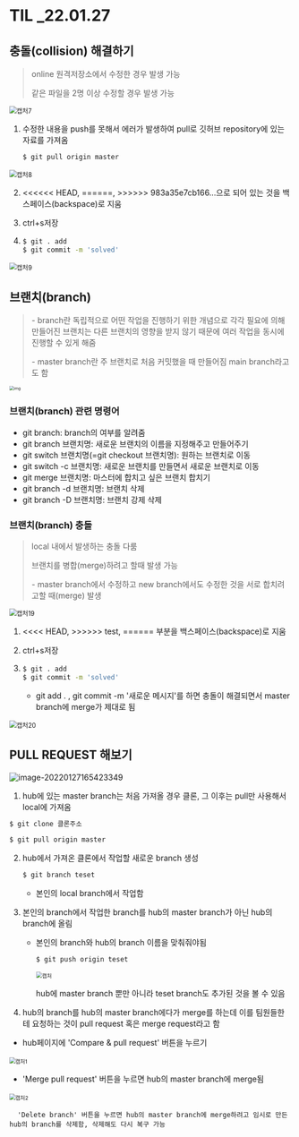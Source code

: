 



# TIL _22.01.27

## 충돌(collision) 해결하기

> online 원격저장소에서 수정한 경우 발생 가능
>
> 같은 파일을 2명 이상 수정할 경우 발생 가능

<img src="til_22.01.27.assets/캡처7-16432656001242.PNG" alt="캡처7" style="zoom:80%;" />  

1. 수정한 내용을 push를 못해서 에러가 발생하여 pull로 깃허브 repository에 있는 자료를 가져옴

   ```bash
   $ git pull origin master
   ```

​        <img src="til_22.01.27.assets/캡처8-16432655633441.PNG" alt="캡처8" style="zoom:80%;" />

2. <<<<<< HEAD, ======, >>>>>> 983a35e7cb166...으로 되어 있는 것을 백스페이스(backspace)로 지움

3. ctrl+s저장

4. ```bash
   $ git . add
   $ git commit -m 'solved' 
   ```

​	    <img src="til_22.01.27.assets/캡처9-16432659908154.PNG" alt="캡처9" style="zoom:80%;" /> 



## 브랜치(branch)

> \-   branch란 독립적으로 어떤 작업을 진행하기 위한 개념으로 각각 필요에 의해 만들어진 브랜치는 다른 브랜치의 영향을 받지 않기 때문에 여러 작업을 동시에 진행할 수 있게 해줌
>
> \-    master branch란 주 브랜치로 처음 커밋했을 때 만들어짐 main branch라고도 함

<img src="https://hphk.notion.site/image/https%3A%2F%2Fs3-us-west-2.amazonaws.com%2Fsecure.notion-static.com%2Fd6378065-5864-4832-8122-0fde3eb4f6ec%2FUntitled.png?table=block&id=1983940e-90d8-4fab-a1fb-b348301aa0c9&spaceId=daa2d103-3ecd-4519-8c30-4f55e74c7ef4&width=1900&userId=&cache=v2" alt="img" style="zoom: 50%;" />



### 브랜치(branch) 관련 명령어

- git branch: branch의 여부를 알려줌
- git branch 브랜치명: 새로운 브랜치의 이름을 지정해주고 만들어주기
- git switch 브랜치명(=git checkout 브랜치명): 원하는 브랜치로 이동
- git switch -c 브랜치명: 새로운 브랜치를 만들면서 새로운 브랜치로 이동
- git merge 브랜치명: 마스터에 합치고 싶은 브랜치 합치기
- git branch -d 브랜치명: 브랜치 삭제
- git branch -D 브랜치명: 브랜치 강제 삭제

### 브랜치(branch) 충돌

> local 내에서 발생하는 충돌 다룸
>
> 브랜치를 병합(merge)하려고 할때 발생 가능
>
>   \-   master branch에서 수정하고 new branch에서도 수정한 것을 서로 합치려고할 때(merge) 발생

<img src="til_22.01.27.assets/캡처19.PNG" alt="캡처19" style="zoom:80%;" /> 

1.  <<<< HEAD, >>>>>> test, ====== 부분을 백스페이스(backspace)로  지움

2.   ctrl+s저장

3. ```bash 
   $ git . add
   $ git commit -m 'solved'
   ```

   - git add . , git commit -m '새로운 메시지'를 하면 충돌이 해결되면서 master branch에 merge가 제대로 됨 

​        <img src="til_22.01.27.assets/캡처20.PNG" alt="캡처20" style="zoom:80%;" />     

## PULL REQUEST 해보기

 ![image-20220127165423349](til_22.01.27.assets/image-20220127165423349.png)

1.  hub에 있는 master branch는 처음 가져올 경우 클론, 그 이후는 pull만 사용해서 local에 가져옴

   ```bash
   $ git clone 클론주소
   ```

   ```bash
   $ git pull origin master
   ```

   

2. hub에서 가져온 클론에서 작업할 새로운 branch 생성

   ```bash
   $ git branch teset
   ```

   - 본인의 local branch에서 작업함

3. 본인의 branch에서 작업한 branch를 hub의 master branch가 아닌 hub의 branch에 올림

   - 본인의 branch와 hub의 branch 이름을 맞춰줘야됨 

     ```bash
     $ git push origin teset
     ```

     <img src="til_22.01.27.assets/캡처.PNG" alt="캡처" style="zoom: 67%;" /> 

     hub에 master branch 뿐만 아니라  teset branch도 추가된 것을 볼 수 있음

4.  hub의 branch를 hub의 master branch에다가 merge를 하는데 이를 팀원들한테 요청하는 것이 pull request 혹은 merge request라고 함

   - hub페이지에 'Compare & pull request' 버튼을 누르기

   ​       <img src="til_22.01.27.assets/캡처1.PNG" alt="캡처1" style="zoom:67%;" /> 

   - 'Merge pull request' 버튼을 누르면 hub의 master branch에 merge됨

   ​     <img src="til_22.01.27.assets/캡처2.PNG" alt="캡처2" style="zoom:67%;" /> 

      'Delete branch' 버튼을 누르면 hub의 master branch에 merge하려고 임시로 만든 hub의 branch를 삭제함, 삭제해도 다시 복구 가능